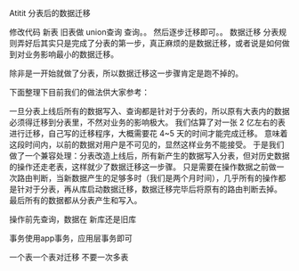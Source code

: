 Atitit 分表后的数据迁移

修改代码 新表 旧表做 union查询 查询。。 然后逐步迁移即可。。
数据迁移
分表规则弄好后其实只是完成了分表的第一步，真正麻烦的是数据迁移，或者说是如何做到对业务影响最小的数据迁移。

除非是一开始就做了分表，所以数据迁移这一步骤肯定是跑不掉的。

下面整理下目前我们的做法供大家参考：

一旦分表上线后所有的数据写入、查询都是针对于分表的，所以原有大表内的数据必须得迁移到分表里，不然对业务的影响极大。
我们估算了对一张 2 亿左右的表进行迁移，自己写的迁移程序，大概需要花 4~5 天的时间才能完成迁移。
意味着这段时间内，以前的数据对用户是不可见的，显然这样业务不能接受。
于是我们做了一个兼容处理：分表改造上线后，所有新产生的数据写入分表，但对历史数据的操作还走老表，这样就少了数据迁移这一步骤。
只是需要在操作数据之前做一次路由判断，当新数据产生的足够多时（我们是两个月时间），几乎所有的操作都是针对于分表，再从库启动数据迁移，数据迁移完毕后将原有的路由判断去掉。
最后所有的数据都从分表产生和写入。


操作前先查询，数据在 新库还是旧库

事务使用app事务，应用层事务即可

一个表一个表对迁移  不要一次多表
